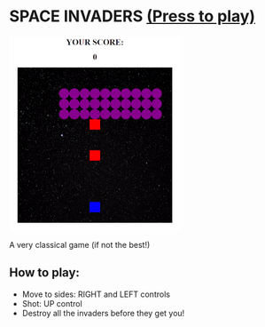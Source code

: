 # SPACE INVADERS <a href="https://jesserds.github.io/space-invaders/" target="_blank">(Press to play)</a>

<a href="https://jesserds.github.io/space-invaders//" target="_blank"><img src="space-invaders.gif" alt="space-invaders" height=350 class="center"/></a>

A very classical game (if not the best!)

## <strong>How to play:</strong>

- Move to sides: RIGHT and LEFT controls
- Shot: UP control
- Destroy all the invaders before they get you!
